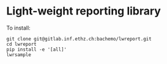 Light-weight reporting library
====

To install:
```
git clone git@gitlab.inf.ethz.ch:bachemo/lwreport.git
cd lwreport
pip install -e '[all]'
lwrsample
```
